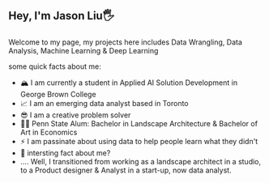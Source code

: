 ## Hey, I'm Jason Liu🖐



###
Welcome to my page, 
my projects here includes Data Wrangling, Data Analysis, Machine Learning & Deep Learning

some quick facts about me:
- 🏔 I am currently a student in Applied AI Solution Development in George Brown College 
- 📈 I am an emerging data analyst based in Toronto
- 😎 I am a creative problem solver
- 👨‍🎓 Penn State Alum: Bachelor in Landscape Architecture & Bachelor of Art in Economics
- ⚡ I am passinate about using data to help people learn what they didn't
- 💬 intersting fact about me? 
- .... Well, I transitioned from working as a landscape architect in a studio, to a Product designer & Analyst in a start-up, now data analyst.


